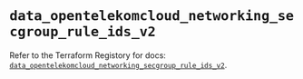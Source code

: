 # `data_opentelekomcloud_networking_secgroup_rule_ids_v2`

Refer to the Terraform Registory for docs: [`data_opentelekomcloud_networking_secgroup_rule_ids_v2`](https://registry.terraform.io/providers/opentelekomcloud/opentelekomcloud/1.35.14/docs/data-sources/networking_secgroup_rule_ids_v2).
